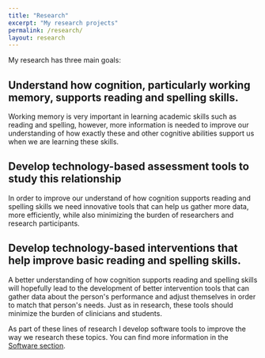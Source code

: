 ```yaml
---
title: "Research"
excerpt: "My research projects"
permalink: /research/
layout: research
---
```


My research has three main goals:
## Understand how cognition, particularly working memory, supports reading and spelling skills.

Working memory is very important in learning academic skills such as reading and spelling,
however, more information is needed to improve our understanding of how exactly these and other
cognitive abilities support us when we are learning these skills.

## Develop technology-based assessment tools to study this relationship

In order to improve our understand of how cognition supports reading and spelling skills we
need innovative tools that can help us gather more data, more efficiently, while also minimizing
the burden of researchers and research participants.

## Develop technology-based interventions that help improve basic reading and spelling skills.

A better understanding of how cognition supports reading and spelling skills will hopefully lead
to the development of better intervention tools that can gather data about the person's
performance and adjust themselves in order to match that person's needs. Just as in research,
these tools should minimize the burden of clinicians and students.

As part of these lines of research I develop software tools to improve the way we research
these topics. You can find more information in
the <a href="{{ site.url }}{{ site.baseurl }}/software">Software section</a>.
